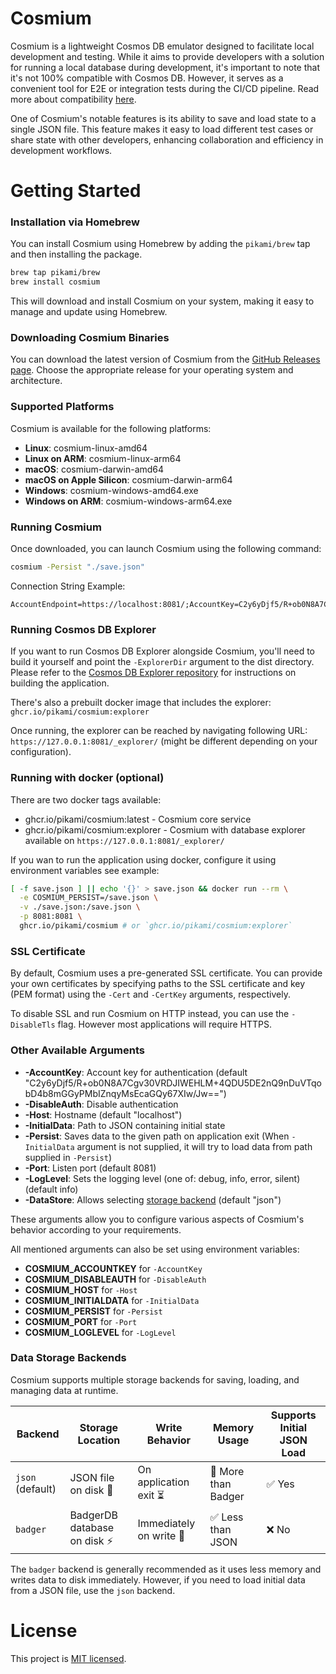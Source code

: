 # Cosmium

Cosmium is a lightweight Cosmos DB emulator designed to facilitate local development and testing. While it aims to provide developers with a solution for running a local database during development, it's important to note that it's not 100% compatible with Cosmos DB. However, it serves as a convenient tool for E2E or integration tests during the CI/CD pipeline. Read more about compatibility [here](./docs/COMPATIBILITY.md).

One of Cosmium's notable features is its ability to save and load state to a single JSON file. This feature makes it easy to load different test cases or share state with other developers, enhancing collaboration and efficiency in development workflows.

# Getting Started

### Installation via Homebrew

You can install Cosmium using Homebrew by adding the `pikami/brew` tap and then installing the package.

```sh
brew tap pikami/brew
brew install cosmium
```

This will download and install Cosmium on your system, making it easy to manage and update using Homebrew.

### Downloading Cosmium Binaries

You can download the latest version of Cosmium from the [GitHub Releases page](https://github.com/pikami/cosmium/releases). Choose the appropriate release for your operating system and architecture.

### Supported Platforms

Cosmium is available for the following platforms:

- **Linux**: cosmium-linux-amd64
- **Linux on ARM**: cosmium-linux-arm64
- **macOS**: cosmium-darwin-amd64
- **macOS on Apple Silicon**: cosmium-darwin-arm64
- **Windows**: cosmium-windows-amd64.exe
- **Windows on ARM**: cosmium-windows-arm64.exe

### Running Cosmium

Once downloaded, you can launch Cosmium using the following command:

```sh
cosmium -Persist "./save.json"
```

Connection String Example:

```
AccountEndpoint=https://localhost:8081/;AccountKey=C2y6yDjf5/R+ob0N8A7Cgv30VRDJIWEHLM+4QDU5DE2nQ9nDuVTqobD4b8mGGyPMbIZnqyMsEcaGQy67XIw/Jw==;
```

### Running Cosmos DB Explorer

If you want to run Cosmos DB Explorer alongside Cosmium, you'll need to build it yourself and point the `-ExplorerDir` argument to the dist directory. Please refer to the [Cosmos DB Explorer repository](https://github.com/Azure/cosmos-explorer) for instructions on building the application.

There's also a prebuilt docker image that includes the explorer: `ghcr.io/pikami/cosmium:explorer`

Once running, the explorer can be reached by navigating following URL: `https://127.0.0.1:8081/_explorer/` (might be different depending on your configuration).

### Running with docker (optional)

There are two docker tags available:

- ghcr.io/pikami/cosmium:latest - Cosmium core service
- ghcr.io/pikami/cosmium:explorer - Cosmium with database explorer available on `https://127.0.0.1:8081/_explorer/`

If you wan to run the application using docker, configure it using environment variables see example:

```sh
[ -f save.json ] || echo '{}' > save.json && docker run --rm \
  -e COSMIUM_PERSIST=/save.json \
  -v ./save.json:/save.json \
  -p 8081:8081 \
  ghcr.io/pikami/cosmium # or `ghcr.io/pikami/cosmium:explorer`
```

### SSL Certificate

By default, Cosmium uses a pre-generated SSL certificate. You can provide your own certificates by specifying paths to the SSL certificate and key (PEM format) using the `-Cert` and `-CertKey` arguments, respectively.

To disable SSL and run Cosmium on HTTP instead, you can use the `-DisableTls` flag. However most applications will require HTTPS.

### Other Available Arguments

- **-AccountKey**: Account key for authentication (default "C2y6yDjf5/R+ob0N8A7Cgv30VRDJIWEHLM+4QDU5DE2nQ9nDuVTqobD4b8mGGyPMbIZnqyMsEcaGQy67XIw/Jw==")
- **-DisableAuth**: Disable authentication
- **-Host**: Hostname (default "localhost")
- **-InitialData**: Path to JSON containing initial state
- **-Persist**: Saves data to the given path on application exit (When `-InitialData` argument is not supplied, it will try to load data from path supplied in `-Persist`)
- **-Port**: Listen port (default 8081)
- **-LogLevel**: Sets the logging level (one of: debug, info, error, silent) (default info)
- **-DataStore**: Allows selecting [storage backend](#data-storage-backends) (default "json")

These arguments allow you to configure various aspects of Cosmium's behavior according to your requirements.

All mentioned arguments can also be set using environment variables:

- **COSMIUM_ACCOUNTKEY** for `-AccountKey`
- **COSMIUM_DISABLEAUTH** for `-DisableAuth`
- **COSMIUM_HOST** for `-Host`
- **COSMIUM_INITIALDATA** for `-InitialData`
- **COSMIUM_PERSIST** for `-Persist`
- **COSMIUM_PORT** for `-Port`
- **COSMIUM_LOGLEVEL** for `-LogLevel`

### Data Storage Backends

Cosmium supports multiple storage backends for saving, loading, and managing data at runtime.

| Backend  | Storage Location         | Write Behavior           | Memory Usage         | Supports Initial JSON Load |
|----------|--------------------------|--------------------------|----------------------|----------------------------|
| `json` (default) | JSON file on disk 📄 | On application exit ⏳ | 🛑 More than Badger | ✅ Yes                      |
| `badger`  | BadgerDB database on disk ⚡ | Immediately on write 🚀 | ✅ Less than JSON  | ❌ No                       |


The `badger` backend is generally recommended as it uses less memory and writes data to disk immediately. However, if you need to load initial data from a JSON file, use the `json` backend.

# License

This project is [MIT licensed](./LICENSE).
